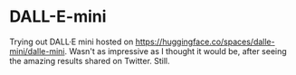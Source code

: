 # DALL-E-mini

Trying out DALL·E mini hosted on https://huggingface.co/spaces/dalle-mini/dalle-mini. Wasn't as impressive as I thought it would be, after seeing the amazing results shared on Twitter. Still.

